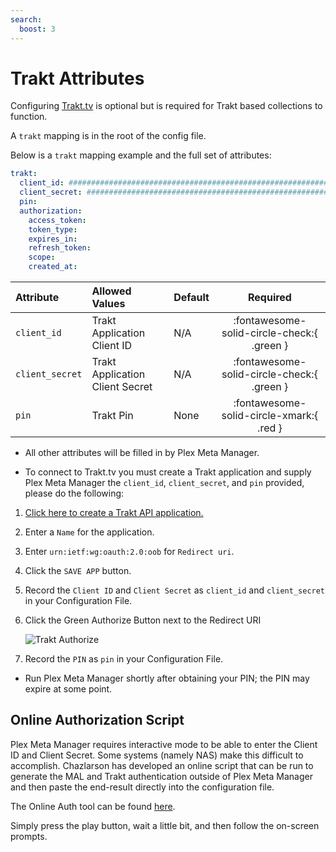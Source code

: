 ```yaml
---
search:
  boost: 3
---
```

# Trakt Attributes

Configuring [Trakt.tv](https://trakt.tv/) is optional but is required for Trakt based collections to function. 

A `trakt` mapping is in the root of the config file.

Below is a `trakt` mapping example and the full set of attributes:
```yaml
trakt:
  client_id: ################################################################
  client_secret: ################################################################
  pin:
  authorization:
    access_token:
    token_type:
    expires_in:
    refresh_token:
    scope:
    created_at:
```

| Attribute       | Allowed Values                  | Default | Required |
|:----------------|:--------------------------------|:--------|:--------:|
| `client_id`     | Trakt Application Client ID     | N/A     | :fontawesome-solid-circle-check:{ .green }  |
| `client_secret` | Trakt Application Client Secret | N/A     | :fontawesome-solid-circle-check:{ .green }  |
| `pin`           | Trakt Pin                       | None    | :fontawesome-solid-circle-xmark:{ .red } |

* All other attributes will be filled in by Plex Meta Manager. 

* To connect to Trakt.tv you must create a Trakt application and supply Plex Meta Manager the `client_id`, `client_secret`, and `pin` provided, please do the following:
1. [Click here to create a Trakt API application.](https://trakt.tv/oauth/applications/new)
2. Enter a `Name` for the application.
3. Enter `urn:ietf:wg:oauth:2.0:oob` for `Redirect uri`.
4. Click the `SAVE APP` button.
5. Record the `Client ID` and `Client Secret` as `client_id` and `client_secret` in your Configuration File.
6. Click the Green Authorize Button next to the Redirect URI

    ![Trakt Authorize](trakt.png)
8. Record the `PIN` as `pin` in your Configuration File.

* Run Plex Meta Manager shortly after obtaining your PIN; the PIN may expire at some point.

## Online Authorization Script

Plex Meta Manager requires interactive mode to be able to enter the Client ID and Client Secret. Some systems (namely NAS) make this difficult to accomplish. Chazlarson has developed an online script that can be run to generate the MAL and Trakt authentication outside of Plex Meta Manager and then paste the end-result directly into the configuration file.

The Online Auth tool can be found [here](https://replit.com/@chazlarson/TraktAuth).

Simply press the play button, wait a little bit, and then follow the on-screen prompts.